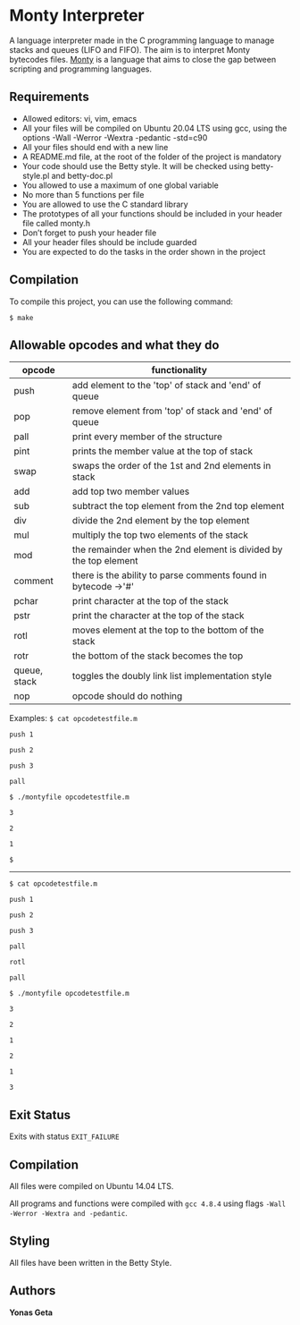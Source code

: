 # Monty Interpreter

A language interpreter made in the C programming language to manage stacks and queues (LIFO and FIFO). The aim is to interpret Monty bytecodes files. [Monty](http://montyscoconut.github.io/) is a language that aims to close the gap between scripting and programming languages.

## Requirements

- Allowed editors: vi, vim, emacs
- All your files will be compiled on Ubuntu 20.04 LTS using gcc, using the options -Wall -Werror -Wextra -pedantic -std=c90
- All your files should end with a new line
- A README.md file, at the root of the folder of the project is mandatory
- Your code should use the Betty style. It will be checked using betty-style.pl and betty-doc.pl
- You allowed to use a maximum of one global variable
- No more than 5 functions per file
- You are allowed to use the C standard library
- The prototypes of all your functions should be included in your header file called monty.h
- Don’t forget to push your header file
- All your header files should be include guarded
- You are expected to do the tasks in the order shown in the project

## Compilation

To compile this project, you can use the following command:

```
$ make
```

## Allowable opcodes and what they do

| opcode       | functionality                                                    |
| ------------ | ---------------------------------------------------------------- |
| push         | add element to the 'top' of stack and 'end' of queue             |
| pop          | remove element from 'top' of stack and 'end' of queue            |
| pall         | print every member of the structure                              |
| pint         | prints the member value at the top of stack                      |
| swap         | swaps the order of the 1st and 2nd elements in stack             |
| add          | add top two member values                                        |
| sub          | subtract the top element from the 2nd top element                |
| div          | divide the 2nd element by the top element                        |
| mul          | multiply the top two elements of the stack                       |
| mod          | the remainder when the 2nd element is divided by the top element |
| comment      | there is the ability to parse comments found in bytecode ->'#'   |
| pchar        | print character at the top of the stack                          |
| pstr         | print the character at the top of the stack                      |
| rotl         | moves element at the top to the bottom of the stack              |
| rotr         | the bottom of the stack becomes the top                          |
| queue, stack | toggles the doubly link list implementation style                |
| nop          | opcode should do nothing                                         |

Examples:
`$ cat opcodetestfile.m`

`push 1`

`push 2`

`push 3`

`pall`

`$ ./montyfile opcodetestfile.m`

`3`

`2`

`1`

`$`

---

`$ cat opcodetestfile.m`

`push 1`

`push 2`

`push 3`

`pall`

`rotl`

`pall`

`$ ./montyfile opcodetestfile.m`

`3`

`2`

`1`

`2`

`1`

`3`

## Exit Status

Exits with status `EXIT_FAILURE`

## Compilation

All files were compiled on Ubuntu 14.04 LTS.

All programs and functions were compiled with `gcc 4.8.4` using flags `-Wall -Werror -Wextra and -pedantic`.

## Styling

All files have been written in the Betty Style.

## Authors

**Yonas Geta**

